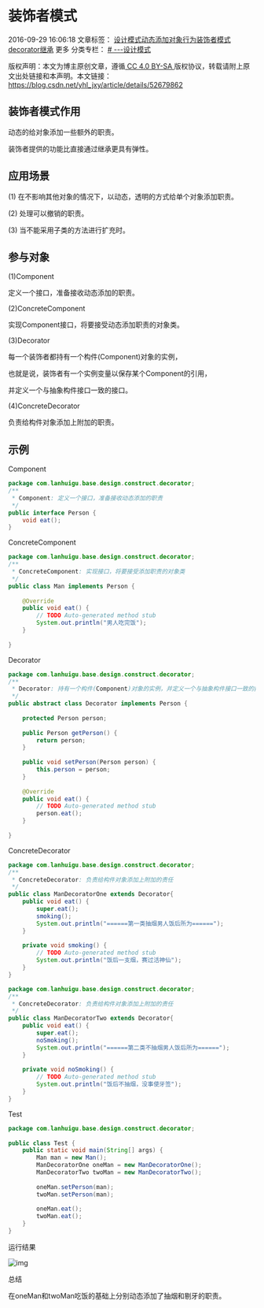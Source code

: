 # 装饰者模式

2016-09-29 16:06:18  文章标签： [设计模式](https://so.csdn.net/so/search/s.do?q=设计模式&t=blog)[动态添加对象行为](https://so.csdn.net/so/search/s.do?q=动态添加对象行为&t=blog)[装饰者模式](https://so.csdn.net/so/search/s.do?q=装饰者模式&t=blog)[decorator](https://so.csdn.net/so/search/s.do?q=decorator&t=blog)[继承](https://so.csdn.net/so/search/s.do?q=继承&t=blog) 更多
 分类专栏： [# ---设计模式](https://blog.csdn.net/yhl_jxy/category_6121670.html) 

版权声明：本文为博主原创文章，遵循[ CC 4.0 BY-SA ](http://creativecommons.org/licenses/by-sa/4.0/)版权协议，转载请附上原文出处链接和本声明。本文链接：https://blog.csdn.net/yhl_jxy/article/details/52679862

## 装饰者模式作用

动态的给对象添加一些额外的职责。

装饰者提供的功能比直接通过继承更具有弹性。

## 应用场景

(1) 在不影响其他对象的情况下，以动态，透明的方式给单个对象添加职责。

(2) 处理可以撤销的职责。

(3) 当不能采用子类的方法进行扩充时。

## 参与对象

(1)Component

定义一个接口，准备接收动态添加的职责。

(2)ConcreteComponent

实现Component接口，将要接受动态添加职责的对象类。

(3)Decorator

每一个装饰者都持有一个构件(Component)对象的实例，

也就是说，装饰者有一个实例变量以保存某个Component的引用，

并定义一个与抽象构件接口一致的接口。

(4)ConcreteDecorator

负责给构件对象添加上附加的职责。

## 示例

Component

```java
package com.lanhuigu.base.design.construct.decorator;
/**
 * Component: 定义一个接口，准备接收动态添加的职责
 */
public interface Person {
	void eat();
}
```

ConcreteComponent

```java
package com.lanhuigu.base.design.construct.decorator;
/**
 * ConcreteComponent: 实现接口，将要接受添加职责的对象类
 */
public class Man implements Person {
 
	@Override
	public void eat() {
		// TODO Auto-generated method stub
		System.out.println("男人吃完饭");
	}
 
}
```

Decorator

```java
package com.lanhuigu.base.design.construct.decorator;
/**
 * Decorator: 持有一个构件(Component)对象的实例，并定义一个与抽象构件接口一致的接口
 */
public abstract class Decorator implements Person {
 
	protected Person person;
	
	public Person getPerson() {
		return person;
	}
 
	public void setPerson(Person person) {
		this.person = person;
	}
 
	@Override
	public void eat() {
		// TODO Auto-generated method stub
		person.eat();
	}
 
}
```

ConcreteDecorator

```java
package com.lanhuigu.base.design.construct.decorator;
/**
 * ConcreteDecorator: 负责给构件对象添加上附加的责任
 */
public class ManDecoratorOne extends Decorator{
	public void eat() {
		super.eat();
		smoking();
		System.out.println("======第一类抽烟男人饭后所为======");
	}
 
	private void smoking() {
		// TODO Auto-generated method stub
		System.out.println("饭后一支烟，赛过活神仙");
	}
}
```

```java
package com.lanhuigu.base.design.construct.decorator;
/**
 * ConcreteDecorator: 负责给构件对象添加上附加的责任
 */
public class ManDecoratorTwo extends Decorator{
	public void eat() {
		super.eat();
		noSmoking();
		System.out.println("======第二类不抽烟男人饭后所为======");
	}
 
	private void noSmoking() {
		// TODO Auto-generated method stub
		System.out.println("饭后不抽烟，没事使牙签");
	}
}
```

Test

```java
package com.lanhuigu.base.design.construct.decorator;
 
public class Test {
	public static void main(String[] args) {
		Man man = new Man();
		ManDecoratorOne oneMan = new ManDecoratorOne();
		ManDecoratorTwo twoMan = new ManDecoratorTwo();
		
		oneMan.setPerson(man);
		twoMan.setPerson(man);
		
		oneMan.eat();
		twoMan.eat();
	}
}
```


运行结果

![img](https://img-blog.csdn.net/20160929155903790?watermark/2/text/aHR0cDovL2Jsb2cuY3Nkbi5uZXQv/font/5a6L5L2T/fontsize/400/fill/I0JBQkFCMA==/dissolve/70/gravity/Center)

总结

在oneMan和twoMan吃饭的基础上分别动态添加了抽烟和剔牙的职责。